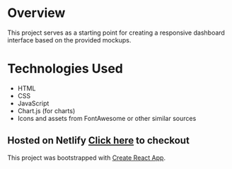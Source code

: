 # Overview
This project serves as a starting point for creating a responsive dashboard interface based on the provided mockups.


# Technologies Used
- HTML
- CSS
- JavaScript
- Chart.js (for charts)
- Icons and assets from FontAwesome or other similar sources
  
## Hosted on Netlify [Click here](https://659d927f67d89d40dde00106--mellow-babka-79c48c.netlify.app/) to checkout 

This project was bootstrapped with [Create React App](https://github.com/facebook/create-react-app).

